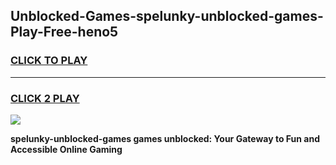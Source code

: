 
## Unblocked-Games-spelunky-unblocked-games-Play-Free-heno5
<h3>
<a href="https://premium76.site?title=spelunky-unblocked-games&ref=21A">CLICK TO PLAY</a></h3>
<hr>

<h3>
<a href="https://premium76.site?title=spelunky-unblocked-games&ref=21A">CLICK 2 PLAY</a>
  
</h3>

<a href="https://premium76.site?title=spelunky-unblocked-games&ref=21A"><img src="https://clearcache.store/games.png"></a>


**spelunky-unblocked-games games unblocked: Your Gateway to Fun and Accessible Online Gaming**
